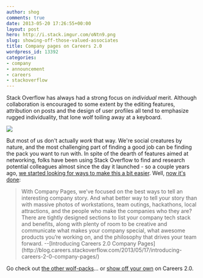 ```yaml
---
author: shog
comments: true
date: 2013-05-20 17:26:55+00:00
layout: post
hero: http://i.stack.imgur.com/oNtn9.png
slug: showing-off-those-valued-associates
title: Company pages on Careers 2.0
wordpress_id: 13392
categories:
- company
- announcement
- careers
- stackoverflow
---
```


Stack Overflow has always had a strong focus on _individual_ merit. Although collaboration is encouraged to some extent by the editing features, attribution on posts and the design of user profiles all tend to emphasize rugged individuality, that lone wolf toiling away at a keyboard.

[![](http://i.stack.imgur.com/oNtn9.png)](http://www.flickr.com/photos/fremlin/2384478345/)

But most of us don't actually _work_ that way. We're social creatures by nature, and the most challenging part of finding a good job can be finding the pack you want to run with. In spite of the dearth of features aimed at networking, folks have been using Stack Overflow to find and research potential colleagues almost since the day it launched - so a couple years ago, [we started looking for ways to make this a bit easier](http://meta.stackoverflow.com/questions/80834/need-feedback-on-company-page-idea). Well, [now it's done](http://blog.careers.stackoverflow.com/2013/05/17/introducing-careers-2-0-company-pages/):



<blockquote>With Company Pages, we’ve focused on the best ways to tell an interesting company story. And what better way to tell your story than with massive photos of workstations, team outings, hackathons, local attractions, and the people who make the companies who they are? There are tightly designed sections to list your company tech stack and benefits, along with plenty of room to be creative and communicate what makes your company special, what awesome products you’re working on, and the philosophy that drives your team forward.
--[Introducing Careers 2.0 Company Pages](http://blog.careers.stackoverflow.com/2013/05/17/introducing-careers-2-0-company-pages/)</blockquote>



Go check out [the other wolf-packs](http://careers.stackoverflow.com/jobs/companies)... or [show off your own](http://careers.stackoverflow.com/products/company-pages) on Careers 2.0. 
